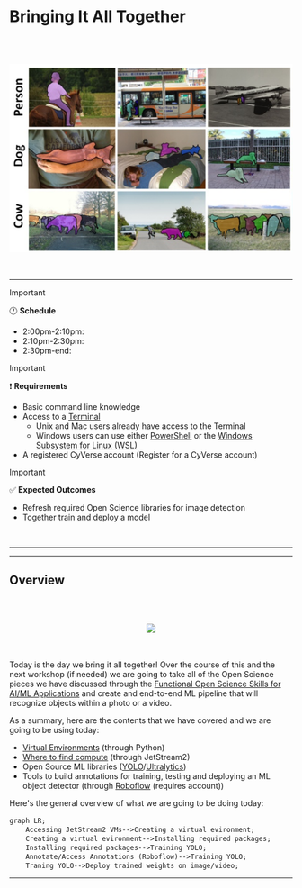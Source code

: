 # Bringing It All Together

<br>
<br>
<p align="center">
    <img src="https://raw.githubusercontent.com/ua-datalab/Geospatial_Workshops/main/images/coco_labels.png" width="600">
</p>
<br>

---

>[!important]
> :clock1: **Schedule**
> - 2:00pm-2:10pm: 
> - 2:10pm-2:30pm: 
> - 2:30pm-end: 

>[!important]
> :heavy_exclamation_mark: **Requirements**
> - Basic command line knowledge
>- Access to a [Terminal](https://en.wikipedia.org/wiki/Unix_shell)
>    - Unix and Mac users already have access to the Terminal
>    - Windows users can use either [PowerShell](https://en.wikipedia.org/wiki/PowerShell) or the [Windows Subsystem for Linux (WSL)](https://learn.microsoft.com/en-us/windows/wsl/install)
> - A registered CyVerse account (Register for a CyVerse account)

>[!important]
> :white_check_mark: **Expected Outcomes**
> - Refresh required Open Science libraries for image detection
> - Together train and deploy a model 

<br>

---
---

## Overview

<br>
<br>
<p align="center">
    <img src="https://camo.githubusercontent.com/31bd0e2e5b3a6e6abb8eaa6cb2f4284eab6ca727c649a24942a6381ccdc702f7/68747470733a2f2f696d616765732e73717561726573706163652d63646e2e636f6d2f636f6e74656e742f76312f3537663664353163396637343536366635356563663237312f64616564376631362d353237662d343135302d386264642d6362623230653236373435312f636865657461682d657a6769662e636f6d2d766964656f2d746f2d6769662d636f6e7665727465722e6769663f666f726d61743d31383077" width="400">
</p>
<br>

Today is the day we bring it all together! Over the course of this and the next workshop (if needed) we are going to take all of the Open Science pieces we have discussed through the [Functional Open Science Skills for AI/ML Applications](https://github.com/ua-datalab/FOSS_AI-ML/wiki) and create and end-to-end ML pipeline that will recognize objects within a photo or a video.

As a summary, here are the contents that we have covered and we are going to be using today:

- [Virtual Environments](https://docs.python.org/3/library/venv.html) (through Python)
- [Where to find compute](https://docs.jetstream-cloud.org/) (through JetStream2)
- Open Source ML libraries ([YOLO](https://docs.ultralytics.com/models/yolo11/)/[Ultralytics](https://docs.ultralytics.com/))
- Tools to build annotations for training, testing and deploying an ML object detector (through [Roboflow](https://roboflow.com/) (requires account)) 

Here's the general overview of what we are going to be doing today:

```mermaid
graph LR;
    Accessing JetStream2 VMs-->Creating a virtual evironment;
    Creating a virtual evironment-->Installing required packages;
    Installing required packages-->Training YOLO;
    Annotate/Access Annotations (Roboflow)-->Training YOLO;
    Traning YOLO-->Deploy trained weights on image/video;
```

---
